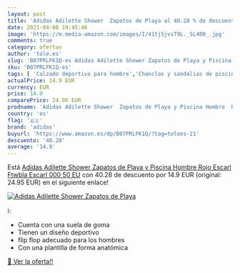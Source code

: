 ```yaml
---
layout: post
title: 'Adidas Adilette Shower  Zapatos de Playa al 40.28 % de descuento'
date: 2021-04-08 19:45:46
image: 'https://m.media-amazon.com/images/I/41tj5jvsT9L._SL400_.jpg'
comments: true
category: ofertas
author: 'tole.es'
slug: 'B07PRLFK1Q-es Adidas Adilette Shower Zapatos de Playa y Piscina Hombre...'
sku: 'B07PRLFK1Q-es'
tags: [ 'Calzado deportivo para hombre','Chanclas y sandalias de piscina para hombre','Zapatillas y calzado deportivo para hombre','Zapatos','Zapatos para hombre','Zapatos y complementos','adidas','zapatos', ]
actualPrice: 14.9 EUR
currency: EUR
price: 14.9
comparePrice: 24.95 EUR
prodname: 'Adidas Adilette Shower  Zapatos de Playa y Piscina Hombre  Rojo Escarl Ftwbla Escarl 000  50 EU'
country: 'es'
flag: '🇪🇸'
brand: 'adidas'
buyurl: 'https://www.amazon.es/dp/B07PRLFK1Q/?tag=tolees-21'
descuento: '40.28'
average: '14.9'
---
```


Está [Adidas Adilette Shower  Zapatos de Playa y Piscina Hombre  Rojo Escarl Ftwbla Escarl 000  50 EU](https://www.amazon.es/dp/B07PRLFK1Q/?tag=tolees-21) con 40.28 de descuento por 14.9 EUR (original: 24.95 EUR) en el siguiente enlace!

[![Adidas Adilette Shower  Zapatos de Playa](https://m.media-amazon.com/images/I/41tj5jvsT9L._SL400_.jpg)](https://www.amazon.es/dp/B07PRLFK1Q/?tag=tolees-21)

ℹ️:

- Cuenta con una suela de goma
- Tienen un diseño deportivo
- flip flop adecuado para los hombres
- Con una plantilla de forma anatómica

[🛒 Ver la oferta!!](https://www.amazon.es/dp/B07PRLFK1Q/?tag=tolees-21)
